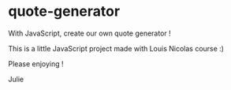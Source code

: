 # quote-generator
With JavaScript, create our own quote generator !

This is a little JavaScript project made with Louis Nicolas course :)

Please enjoying !

Julie
